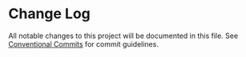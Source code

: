 # Change Log

All notable changes to this project will be documented in this file.
See [Conventional Commits](Https://conventionalcommits.org) for commit guidelines.

<!-- changelog -->
